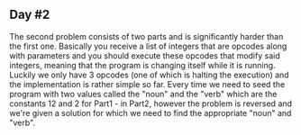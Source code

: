 ## Day #2

The second problem consists of two parts and is significantly harder than the first one. Basically you receive a list of integers that are opcodes along with parameters and you should execute these opcodes that modify said integers, meaning that the program is changing itself while it is running. Luckily we only have 3 opcodes (one of which is halting the execution) and the implementation is rather simple so far. Every time we need to seed the program with two values called the "noun" and the "verb" which are the constants 12 and 2 for Part1 - in Part2, however the problem is reversed and we're given a solution for which we need to find the appropriate "noun" and "verb".